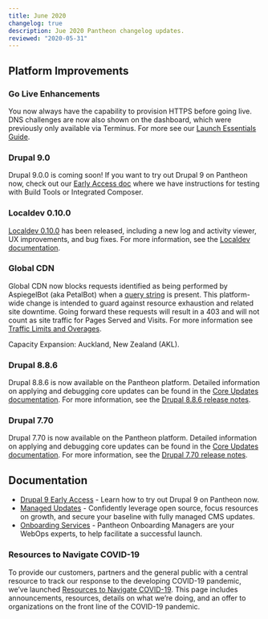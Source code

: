 ```yaml
---
title: June 2020
changelog: true
description: Jue 2020 Pantheon changelog updates.
reviewed: "2020-05-31"
---
```


## Platform Improvements

### Go Live Enhancements

You now always have the capability to provision HTTPS before going live. DNS challenges are now also shown on the dashboard, which were previously only available via Terminus. For more see our [Launch Essentials Guide](/guides/launch).

### Drupal 9.0

Drupal 9.0.0 is coming soon! If you want to try out Drupal 9 on Pantheon now, check out our [Early Access doc](/drupal-9) where we have instructions for testing with Build Tools or Integrated Composer.

<!-- excerpt -->

### Localdev 0.10.0

[Localdev 0.10.0](/guides/localdev/changelog) has been released, including a new log and activity viewer, UX improvements, and bug fixes. For more information, see the [Localdev documentation](/guides/localdev).

### Global CDN

Global CDN now blocks requests identified as being performed by AspiegelBot (aka PetalBot) when a [query string](https://en.wikipedia.org/wiki/Query_string) is present. This platform-wide change is intended to guard against resource exhaustion and related site downtime. Going forward these requests will result in a 403 and will not count as site traffic for Pages Served and Visits. For more information see [Traffic Limits and Overages](/guides/account-mgmt/traffic).

Capacity Expansion: Auckland, New Zealand (AKL).

### Drupal 8.8.6

Drupal 8.8.6 is now available on the Pantheon platform. Detailed information on applying and debugging core updates can be found in the [Core Updates documentation](/core-updates). For more information, see the [Drupal 8.8.6 release notes](https://www.drupal.org/project/drupal/releases/8.8.6).

### Drupal 7.70

Drupal 7.70 is now available on the Pantheon platform. Detailed information on applying and debugging core updates can be found in the [Core Updates documentation](/core-updates). For more information, see the [Drupal 7.70 release notes](https://www.drupal.org/project/drupal/releases/7.70).

## Documentation

- [Drupal 9 Early Access](/drupal-9) -  Learn how to try out Drupal 9 on Pantheon now.
- [Managed Updates](/guides/professional-services/managed-updates) - Confidently leverage open source, focus resources on growth, and secure your baseline with fully managed CMS updates.
- [Onboarding Services](/guides/professional-services/onboarding) - Pantheon Onboarding Managers are your WebOps experts, to help facilitate a successful launch.

### Resources to Navigate COVID-19

To provide our customers, partners and the general public with a central resource to track our response to the developing COVID-19 pandemic, we’ve launched [Resources to Navigate COVID-19](https://pantheon.io/resources-navigate-covid-19?docs). This page includes announcements, resources, details on what we’re doing, and an offer to organizations on the front line of the COVID-19 pandemic.
